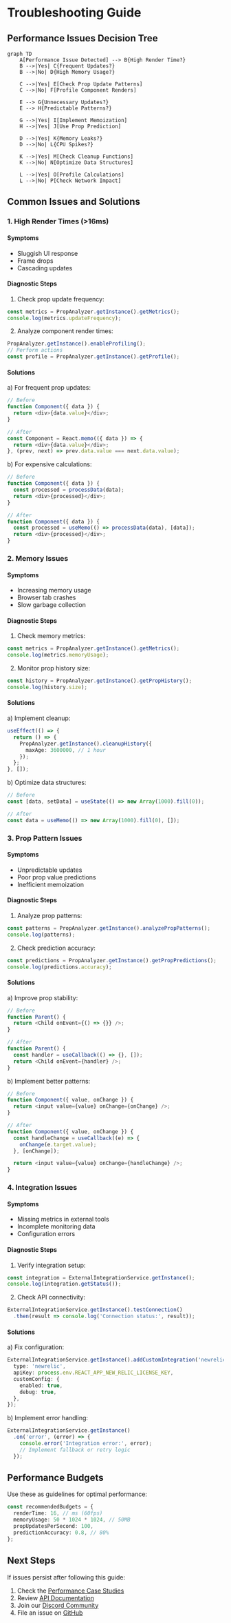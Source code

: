 # Troubleshooting Guide

## Performance Issues Decision Tree

```mermaid
graph TD
    A[Performance Issue Detected] --> B{High Render Time?}
    B -->|Yes| C{Frequent Updates?}
    B -->|No| D{High Memory Usage?}
    
    C -->|Yes| E[Check Prop Update Patterns]
    C -->|No| F[Profile Component Renders]
    
    E --> G{Unnecessary Updates?}
    E --> H{Predictable Patterns?}
    
    G -->|Yes| I[Implement Memoization]
    H -->|Yes| J[Use Prop Prediction]
    
    D -->|Yes| K{Memory Leaks?}
    D -->|No| L{CPU Spikes?}
    
    K -->|Yes| M[Check Cleanup Functions]
    K -->|No| N[Optimize Data Structures]
    
    L -->|Yes| O[Profile Calculations]
    L -->|No| P[Check Network Impact]
```

## Common Issues and Solutions

### 1. High Render Times (>16ms)

#### Symptoms
- Sluggish UI response
- Frame drops
- Cascading updates

#### Diagnostic Steps
1. Check prop update frequency:
```typescript
const metrics = PropAnalyzer.getInstance().getMetrics();
console.log(metrics.updateFrequency);
```

2. Analyze component render times:
```typescript
PropAnalyzer.getInstance().enableProfiling();
// Perform actions
const profile = PropAnalyzer.getInstance().getProfile();
```

#### Solutions

a) For frequent prop updates:
```typescript
// Before
function Component({ data }) {
  return <div>{data.value}</div>;
}

// After
const Component = React.memo(({ data }) => {
  return <div>{data.value}</div>;
}, (prev, next) => prev.data.value === next.data.value);
```

b) For expensive calculations:
```typescript
// Before
function Component({ data }) {
  const processed = processData(data);
  return <div>{processed}</div>;
}

// After
function Component({ data }) {
  const processed = useMemo(() => processData(data), [data]);
  return <div>{processed}</div>;
}
```

### 2. Memory Issues

#### Symptoms
- Increasing memory usage
- Browser tab crashes
- Slow garbage collection

#### Diagnostic Steps
1. Check memory metrics:
```typescript
const metrics = PropAnalyzer.getInstance().getMetrics();
console.log(metrics.memoryUsage);
```

2. Monitor prop history size:
```typescript
const history = PropAnalyzer.getInstance().getPropHistory();
console.log(history.size);
```

#### Solutions

a) Implement cleanup:
```typescript
useEffect(() => {
  return () => {
    PropAnalyzer.getInstance().cleanupHistory({
      maxAge: 3600000, // 1 hour
    });
  };
}, []);
```

b) Optimize data structures:
```typescript
// Before
const [data, setData] = useState(() => new Array(1000).fill(0));

// After
const data = useMemo(() => new Array(1000).fill(0), []);
```

### 3. Prop Pattern Issues

#### Symptoms
- Unpredictable updates
- Poor prop value predictions
- Inefficient memoization

#### Diagnostic Steps
1. Analyze prop patterns:
```typescript
const patterns = PropAnalyzer.getInstance().analyzePropPatterns();
console.log(patterns);
```

2. Check prediction accuracy:
```typescript
const predictions = PropAnalyzer.getInstance().getPropPredictions();
console.log(predictions.accuracy);
```

#### Solutions

a) Improve prop stability:
```typescript
// Before
function Parent() {
  return <Child onEvent={() => {}} />;
}

// After
function Parent() {
  const handler = useCallback(() => {}, []);
  return <Child onEvent={handler} />;
}
```

b) Implement better patterns:
```typescript
// Before
function Component({ value, onChange }) {
  return <input value={value} onChange={onChange} />;
}

// After
function Component({ value, onChange }) {
  const handleChange = useCallback((e) => {
    onChange(e.target.value);
  }, [onChange]);

  return <input value={value} onChange={handleChange} />;
}
```

### 4. Integration Issues

#### Symptoms
- Missing metrics in external tools
- Incomplete monitoring data
- Configuration errors

#### Diagnostic Steps
1. Verify integration setup:
```typescript
const integration = ExternalIntegrationService.getInstance();
console.log(integration.getStatus());
```

2. Check API connectivity:
```typescript
ExternalIntegrationService.getInstance().testConnection()
  .then(result => console.log('Connection status:', result));
```

#### Solutions

a) Fix configuration:
```typescript
ExternalIntegrationService.getInstance().addCustomIntegration('newrelic', {
  type: 'newrelic',
  apiKey: process.env.REACT_APP_NEW_RELIC_LICENSE_KEY,
  customConfig: {
    enabled: true,
    debug: true,
  },
});
```

b) Implement error handling:
```typescript
ExternalIntegrationService.getInstance()
  .on('error', (error) => {
    console.error('Integration error:', error);
    // Implement fallback or retry logic
  });
```

## Performance Budgets

Use these as guidelines for optimal performance:

```typescript
const recommendedBudgets = {
  renderTime: 16, // ms (60fps)
  memoryUsage: 50 * 1024 * 1024, // 50MB
  propUpdatesPerSecond: 100,
  predictionAccuracy: 0.8, // 80%
};
```

## Next Steps

If issues persist after following this guide:

1. Check the [Performance Case Studies](./case-studies.md)
2. Review [API Documentation](./api-reference.md)
3. Join our [Discord Community](https://discord.gg/prop-analysis)
4. File an issue on [GitHub](https://github.com/prop-analysis/tools/issues) 